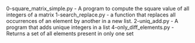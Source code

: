 0-square_matrix_simple.py - A program to compute the square value of all integers of a matrix
1-search_replace.py -  a function that replaces all occurrences of an element by another in a new list.
2-uniq_add.py - A program that adds unique integers in a list
4-only_diff_elements.py - Returns a set of all elements present in only one set
